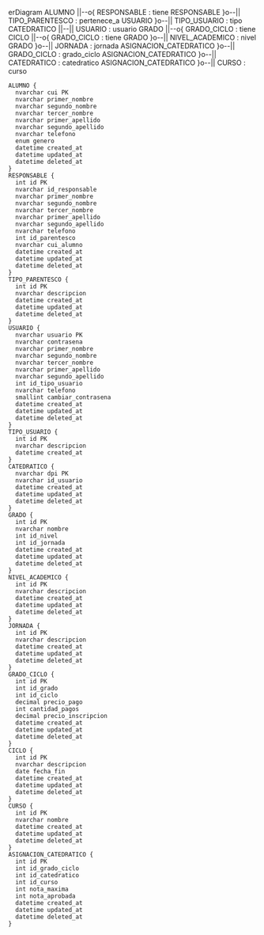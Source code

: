 erDiagram
    ALUMNO ||--o{ RESPONSABLE : tiene
    RESPONSABLE }o--|| TIPO_PARENTESCO : pertenece_a
    USUARIO }o--|| TIPO_USUARIO : tipo
    CATEDRATICO ||--|| USUARIO : usuario
    GRADO ||--o{ GRADO_CICLO : tiene
    CICLO ||--o{ GRADO_CICLO : tiene
    GRADO }o--|| NIVEL_ACADEMICO : nivel
    GRADO }o--|| JORNADA : jornada
    ASIGNACION_CATEDRATICO }o--|| GRADO_CICLO : grado_ciclo
    ASIGNACION_CATEDRATICO }o--|| CATEDRATICO : catedratico
    ASIGNACION_CATEDRATICO }o--|| CURSO : curso

    ALUMNO {
      nvarchar cui PK
      nvarchar primer_nombre
      nvarchar segundo_nombre
      nvarchar tercer_nombre
      nvarchar primer_apellido
      nvarchar segundo_apellido
      nvarchar telefono
      enum genero
      datetime created_at
      datetime updated_at
      datetime deleted_at
    }
    RESPONSABLE {
      int id PK
      nvarchar id_responsable
      nvarchar primer_nombre
      nvarchar segundo_nombre
      nvarchar tercer_nombre
      nvarchar primer_apellido
      nvarchar segundo_apellido
      nvarchar telefono
      int id_parentesco
      nvarchar cui_alumno
      datetime created_at
      datetime updated_at
      datetime deleted_at
    }
    TIPO_PARENTESCO {
      int id PK
      nvarchar descripcion
      datetime created_at
      datetime updated_at
      datetime deleted_at
    }
    USUARIO {
      nvarchar usuario PK
      nvarchar contrasena
      nvarchar primer_nombre
      nvarchar segundo_nombre
      nvarchar tercer_nombre
      nvarchar primer_apellido
      nvarchar segundo_apellido
      int id_tipo_usuario
      nvarchar telefono
      smallint cambiar_contrasena
      datetime created_at
      datetime updated_at
      datetime deleted_at
    }
    TIPO_USUARIO {
      int id PK
      nvarchar descripcion
      datetime created_at
    }
    CATEDRATICO {
      nvarchar dpi PK
      nvarchar id_usuario
      datetime created_at
      datetime updated_at
      datetime deleted_at
    }
    GRADO {
      int id PK
      nvarchar nombre
      int id_nivel
      int id_jornada
      datetime created_at
      datetime updated_at
      datetime deleted_at
    }
    NIVEL_ACADEMICO {
      int id PK
      nvarchar descripcion
      datetime created_at
      datetime updated_at
      datetime deleted_at
    }
    JORNADA {
      int id PK
      nvarchar descripcion
      datetime created_at
      datetime updated_at
      datetime deleted_at
    }
    GRADO_CICLO {
      int id PK
      int id_grado
      int id_ciclo
      decimal precio_pago
      int cantidad_pagos
      decimal precio_inscripcion
      datetime created_at
      datetime updated_at
      datetime deleted_at
    }
    CICLO {
      int id PK
      nvarchar descripcion
      date fecha_fin
      datetime created_at
      datetime updated_at
      datetime deleted_at
    }
    CURSO {
      int id PK
      nvarchar nombre
      datetime created_at
      datetime updated_at
      datetime deleted_at
    }
    ASIGNACION_CATEDRATICO {
      int id PK
      int id_grado_ciclo
      int id_catedratico
      int id_curso
      int nota_maxima
      int nota_aprobada
      datetime created_at
      datetime updated_at
      datetime deleted_at
    }